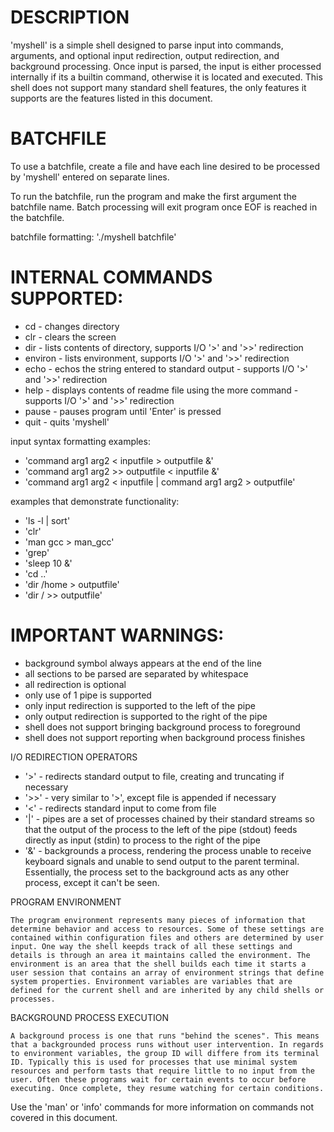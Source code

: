 # DESCRIPTION

'myshell' is a simple shell designed to parse input into commands, arguments, and optional input redirection, output redirection, and background processing. Once input is parsed, the input is either processed internally if its a builtin command, otherwise it is located and executed. This shell does not support many standard shell features, the only features it supports are the features listed in this document. 

# BATCHFILE

To use a batchfile, create a file and have each line desired to be processed by 'myshell' entered on separate lines.

To run the batchfile, run the program and make the first argument the batchfile name.
Batch processing will exit program once EOF is reached in the batchfile.

batchfile formatting: './myshell batchfile'

# INTERNAL COMMANDS SUPPORTED: 

- cd 	- changes directory
- clr	- clears the screen
- dir     - lists contents of directory, supports I/O '>' and '>>' redirection   
- environ - lists environment, supports I/O '>' and '>>' redirection
- echo	- echos the string entered to standard output
		- supports I/O '>' and '>>' redirection
- help	- displays contents of readme file using the more command
		- supports I/O '>' and '>>' redirection
 - pause	- pauses program until 'Enter' is pressed
 - quit	- quits 'myshell'

input syntax formatting examples: 
- 'command arg1 arg2 < inputfile > outputfile &' 
- 'command arg1 arg2 >> outputfile < inputfile &'
- 'command arg1 arg2 < inputfile | command arg1 arg2 > outputfile'

examples that demonstrate functionality:
- 'ls -l | sort'
- 'clr'
- 'man gcc > man_gcc'
- 'grep'
- 'sleep 10 &' 
- 'cd ..'
- 'dir /home > outputfile'
- 'dir / >> outputfile'
	
	
# IMPORTANT WARNINGS:      
             
* background symbol always appears at the end of the line  
* all sections to be parsed are separated by whitespace
* all redirection is optional
* only use of 1 pipe is supported
* only input redirection is supported to the left of the pipe 
* only output redirection is supported to the right of the pipe
* shell does not support bringing background process to foreground
* shell does not support reporting when background process finishes

I/O REDIRECTION OPERATORS
	
- '>'  - redirects standard output to file, creating and truncating if necessary
- '>>' - very similar to '>', except file is appended if necessary
- '<'  - redirects standard input to come from file
- '|'  - pipes are a set of processes chained by their standard streams so that the output of the process to the left of the pipe (stdout) feeds directly as input (stdin) to process to the right of the pipe
- '&'  - backgrounds a process, rendering the process unable to receive keyboard signals and unable to send output to the parent terminal. Essentially, the process set to the background acts as any other process, except it can't be seen.

PROGRAM ENVIRONMENT

	The program environment represents many pieces of information that determine behavior and access to resources. Some of these settings are contained within configuration files and others are determined by user input. One way the shell keepds track of all these settings and details is through an area it maintains called the environment. The environment is an area that the shell builds each time it starts a user session that contains an array of environment strings that define system properties. Environment variables are variables that are defined for the current shell and are inherited by any child shells or processes. 

BACKGROUND PROCESS EXECUTION

	A background process is one that runs "behind the scenes". This means that a backgrounded process runs without user intervention. In regards to environment variables, the group ID will differe from its terminal ID. Typically this is used for processes that use minimal system resources and perform tasts that require little to no input from the user. Often these programs wait for certain events to occur before executing. Once complete, they resume watching for certain conditions.  	

Use the 'man' or 'info' commands for more information on commands not covered in this document.
